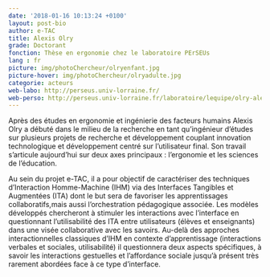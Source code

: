 ```yaml
---
date: '2018-01-16 10:13:24 +0100'
layout: post-bio
author: e-TAC
title: Alexis Olry
grade: Doctorant
fonction: Thèse en ergonomie chez le laboratoire PErSEUs
lang : fr
picture: img/photoChercheur/olryenfant.jpg
picture-hover: img/photoChercheur/olryadulte.jpg
categorie: acteurs
web-labo: http://perseus.univ-lorraine.fr/
web-perso: http://perseus.univ-lorraine.fr/laboratoire/lequipe/olry-alexis 
---
```



Après des études en ergonomie et ingénierie des facteurs humains Alexis Olry a débuté dans le milieu de la recherche en tant qu’ingénieur d’études sur plusieurs projets de recherche et développement couplant innovation technologique et développement centré sur l’utilisateur final. Son travail s’articule aujourd’hui sur deux axes principaux : l’ergonomie et les sciences de l’éducation.   

Au sein du projet e-TAC, il a pour objectif de caractériser des techniques d’Interaction Homme-Machine (IHM) via des Interfaces Tangibles et Augmentées (ITA) dont le but sera de favoriser les apprentissages collaboratifs,mais aussi l’orchestration pédagogique associée. Les modèles développés chercheront à stimuler les interactions avec l’interface en questionnant l’utilisabilité des ITA entre utilisateurs (élèves et enseignants) dans une visée collaborative avec les savoirs.  Au-delà des approches interactionnelles classiques d’IHM en contexte d’apprentissage (interactions verbales et sociales, utilisabilité) il questionnera deux aspects spécifiques, à savoir les interactions gestuelles et l’affordance sociale jusqu’à présent très rarement abordées face à ce type d’interface.  